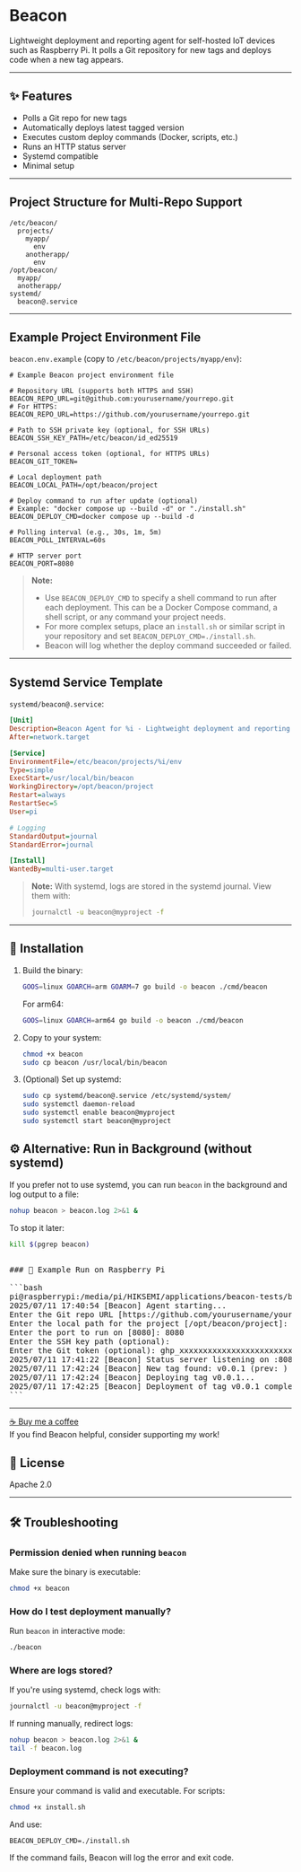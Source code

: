 # Beacon
Lightweight deployment and reporting agent for self-hosted IoT devices such as Raspberry Pi. It polls a Git repository for new tags and deploys code when a new tag appears.

---

## ✨ Features

- Polls a Git repo for new tags
- Automatically deploys latest tagged version
- Executes custom deploy commands (Docker, scripts, etc.)
- Runs an HTTP status server
- Systemd compatible
- Minimal setup

---

## **Project Structure for Multi-Repo Support**

```
/etc/beacon/
  projects/
    myapp/
      env
    anotherapp/
      env
/opt/beacon/
  myapp/
  anotherapp/
systemd/
  beacon@.service
```

---

## **Example Project Environment File**

`beacon.env.example` (copy to `/etc/beacon/projects/myapp/env`):
```
# Example Beacon project environment file

# Repository URL (supports both HTTPS and SSH)
BEACON_REPO_URL=git@github.com:yourusername/yourrepo.git
# For HTTPS: BEACON_REPO_URL=https://github.com/yourusername/yourrepo.git

# Path to SSH private key (optional, for SSH URLs)
BEACON_SSH_KEY_PATH=/etc/beacon/id_ed25519

# Personal access token (optional, for HTTPS URLs)
BEACON_GIT_TOKEN=

# Local deployment path
BEACON_LOCAL_PATH=/opt/beacon/project

# Deploy command to run after update (optional)
# Example: "docker compose up --build -d" or "./install.sh"
BEACON_DEPLOY_CMD=docker compose up --build -d

# Polling interval (e.g., 30s, 1m, 5m)
BEACON_POLL_INTERVAL=60s

# HTTP server port
BEACON_PORT=8080
```

> **Note:**
> - Use `BEACON_DEPLOY_CMD` to specify a shell command to run after each deployment. This can be a Docker Compose command, a shell script, or any command your project needs.
> - For more complex setups, place an `install.sh` or similar script in your repository and set `BEACON_DEPLOY_CMD=./install.sh`.
> - Beacon will log whether the deploy command succeeded or failed.

---

## **Systemd Service Template**

`systemd/beacon@.service`:
```ini
[Unit]
Description=Beacon Agent for %i - Lightweight deployment and reporting for IoT
After=network.target

[Service]
EnvironmentFile=/etc/beacon/projects/%i/env
Type=simple
ExecStart=/usr/local/bin/beacon
WorkingDirectory=/opt/beacon/project
Restart=always
RestartSec=5
User=pi

# Logging
StandardOutput=journal
StandardError=journal

[Install]
WantedBy=multi-user.target
```

> **Note:** With systemd, logs are stored in the systemd journal. View them with:
> ```bash
> journalctl -u beacon@myproject -f
> ```


---

## 🚀 Installation

1. Build the binary:
   ```bash
   GOOS=linux GOARCH=arm GOARM=7 go build -o beacon ./cmd/beacon
   ```
   For arm64:
   ```bash
   GOOS=linux GOARCH=arm64 go build -o beacon ./cmd/beacon
   ```

2. Copy to your system:
   ```bash
   chmod +x beacon
   sudo cp beacon /usr/local/bin/beacon
   ```

3. (Optional) Set up systemd:
   ```bash
   sudo cp systemd/beacon@.service /etc/systemd/system/
   sudo systemctl daemon-reload
   sudo systemctl enable beacon@myproject
   sudo systemctl start beacon@myproject
   ```


## ⚙️ Alternative: Run in Background (without systemd)

If you prefer not to use systemd, you can run `beacon` in the background and log output to a file:

```bash
nohup beacon > beacon.log 2>&1 &
```

To stop it later:
```bash
kill $(pgrep beacon)
```

<pre lang="markdown">

### 🧪 Example Run on Raspberry Pi

```bash
pi@raspberrypi:/media/pi/HIKSEMI/applications/beacon-tests/beacon $ beacon
2025/07/11 17:40:54 [Beacon] Agent starting...
Enter the Git repo URL [https://github.com/yourusername/yourrepo.git]: https://github.com/Bajusz15/beacon.git
Enter the local path for the project [/opt/beacon/project]: /media/pi/HIKSEMI/applications/beacon-tests/test
Enter the port to run on [8080]: 8080
Enter the SSH key path (optional): 
Enter the Git token (optional): ghp_xxxxxxxxxxxxxxxxxxxxxxxxxxxxxxxxxxxx
2025/07/11 17:41:22 [Beacon] Status server listening on :8080
2025/07/11 17:42:24 [Beacon] New tag found: v0.0.1 (prev: )
2025/07/11 17:42:24 [Beacon] Deploying tag v0.0.1...
2025/07/11 17:42:25 [Beacon] Deployment of tag v0.0.1 complete.
```
</pre>

---

[☕ Buy me a coffee](coff.ee/matebajusz)  
If you find Beacon helpful, consider supporting my work!

## 📄 License

Apache 2.0

---

## 🛠 Troubleshooting

### Permission denied when running `beacon`
Make sure the binary is executable:
```bash
chmod +x beacon
```

### How do I test deployment manually?
Run `beacon` in interactive mode:
```bash
./beacon
```

### Where are logs stored?
If you're using systemd, check logs with:
```bash
journalctl -u beacon@myproject -f
```

If running manually, redirect logs:
```bash
nohup beacon > beacon.log 2>&1 &
tail -f beacon.log
```

### Deployment command is not executing?
Ensure your command is valid and executable. For scripts:
```bash
chmod +x install.sh
```
And use:
```env
BEACON_DEPLOY_CMD=./install.sh
```

If the command fails, Beacon will log the error and exit code.

